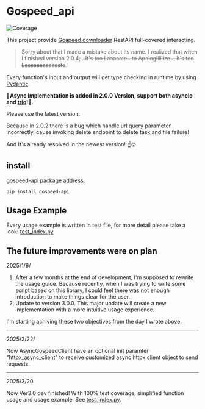 # Go~~s~~peed_api

![Coverage](https://img.shields.io/badge/coverage-100%25-brightgreen)

This project provide [Go~~s~~peed downloader](https://gopeed.com/) RestAPI full-covered interacting.

> Sorry about that I made a mistake about its name. I realized that when I finished version 2.0.4;
> 🎶~~It's too Laaaaate~ to Apologiiiiiize~, It's too Laaaaaaaaaaaate~~🎶

Every function's input and output will get type checking in runtime by using [Pydantic](https://docs.pydantic.dev/).

**🎉Async implementation is added in 2.0.0 Version, support both asyncio and [trio](https://github.com/python-trio/trio)!🎉**.

Please use the latest version.

Because in 2.0.2 there is a bug which handle url query parameter incorrectly, cause invoking delete endpoint to delete task and file failure!

And It's already resolved in the newest version! ☝️🤓

## install

gospeed-api package [address](https://pypi.org/project/gospeed-api/).

```powershell
pip install gospeed-api
```

## Usage Example

Every usage example is written in test file, for more detail please take a look: [test_index.py](./tests/test_index.py)

## The future improvements were on plan

2025/1/6/

1. After a few months at the end of development, I'm supposed to rewrite the usage guide. Because recently, when I was trying to write some script based on this library, I could feel there was not enough introduction to make things clear for the user.
2. Update to version 3.0.0. This major update will create a new implementation with a more intuitive usage experience.

I'm starting achiving these two objectives from the day I wrote above.

---

2025/2/22/

Now AsyncGospeedClient have an optional init paramter "httpx_async_client" to receive customized async httpx client object to send requests.

---

2025/3/20

Now Ver3.0 dev finished!
With 100% test coverage, simplified function usage and usage example. See [test_index.py](./tests/test_index.py).
